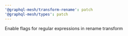 ```yaml
---
'@graphql-mesh/transform-rename': patch
'@graphql-mesh/types': patch
---
```


Enable flags for regular expressions in rename transform
